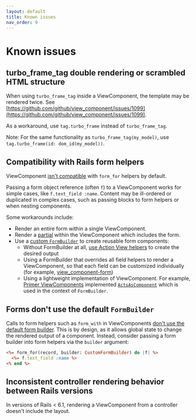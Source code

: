 ```yaml
---
layout: default
title: Known issues
nav_order: 9
---
```


# Known issues

## turbo_frame_tag double rendering or scrambled HTML structure

When using `turbo_frame_tag` inside a ViewComponent, the template may be rendered twice. See [https://github.com/github/view_component/issues/1099](https://github.com/github/view_component/issues/1099).

As a workaround, use `tag.turbo_frame` instead of `turbo_frame_tag`.

Note: For the same functionality as `turbo_frame_tag(my_model)`, use `tag.turbo_frame(id: dom_id(my_model))`.

## Compatibility with Rails form helpers

ViewComponent [isn't compatible](https://github.com/viewcomponent/view_component/issues/241) with `form_for` helpers by default.

Passing a form object reference (often `f`) to a ViewComponent works for simple cases, like `f.text_field :name`. Content may be ill-ordered or duplicated in complex cases, such as passing blocks to form helpers or when nesting components.

Some workarounds include:

- Render an entire form within a single ViewComponent.
- Render a [partial](https://guides.rubyonrails.org/layouts_and_rendering.html#using-partials) within the ViewComponent which includes the form.
- Use a [custom `FormBuilder`](https://guides.rubyonrails.org/form_helpers.html#customizing-form-builders) to create reusable form components:
  - Without FormBuilder at all, [use Action View helpers](https://api.rubyonrails.org/classes/ActionView/Helpers/FormBuilder.html) to create the desired output
  - Using a FormBuilder that overrides all field helpers to render a ViewComponent, so that each field can be customized individually (for example, [view_component-form](https://github.com/pantographe/view_component-form))
  - Using a lightweight implementation of ViewComponent. For example, [Primer ViewComponents](https://github.com/primer/view_components) implemented [`ActsAsComponent`](https://github.com/primer/view_components/blob/main/lib/primer/forms/acts_as_component.rb) which is used in the context of `FormBuilder`.

## Forms don't use the default `FormBuilder`

Calls to form helpers such as `form_with` in ViewComponents [don't use the default form builder](https://github.com/viewcomponent/view_component/pull/1090#issue-753331927). This is by design, as it allows global state to change the rendered output of a component. Instead, consider passing a form builder into form helpers via the `builder` argument:

```html.erb
<%= form_for(record, builder: CustomFormBuilder) do |f| %>
  <%= f.text_field :name %>
<% end %>
```

## Inconsistent controller rendering behavior between Rails versions

In versions of Rails < 6.1, rendering a ViewComponent from a controller doesn't include the layout.
